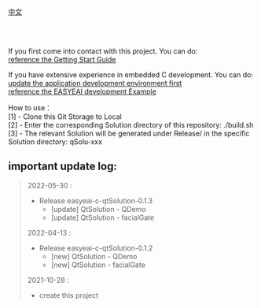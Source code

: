 <br/>
<br/>


[中文](README_CN.md)

<br />
<br />

If you first come into contact with this project. You can do:  
[reference the Getting Start Guide](https://www.easy-eai.com/document_details/3/133)

If you have extensive experience in embedded C development. You can do:  
[update the application development environment first](https://www.easy-eai.com/document_details/3/135)  
[reference the EASYEAI development Example](https://www.easy-eai.com/document_details/3/31)


How to use：  
[1] - Clone this Git Storage to Local   
[2] - Enter the corresponding Solution directory of this repository: ./build.sh   
[3] - The relevant Solution will be generated under Release/ in the specific Solution directory: qSolu-xxx

important update log:
---
> 2022-05-30 : 
> * Release easyeai-c-qtSolution-0.1.3
>   * [update] QtSolution - QDemo
>   * [update] QtSolution - facialGate
>
> 2022-04-13 : 
> * Release easyeai-c-qtSolution-0.1.2
>   * [new] QtSolution - QDemo
>   * [new] QtSolution - facialGate
>
> 2021-10-28 : 
> * create this project
